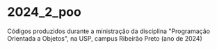 # 2024_2_poo

Códigos produzidos durante a ministração da disciplina "Programação Orientada a Objetos", na USP, campus Ribeirão Preto (ano de 2024)

